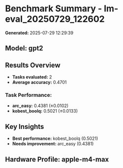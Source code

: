 # Benchmark Summary - lm-eval_20250729_122602

**Generated:** 2025-07-29 12:29:39

## Model: gpt2

## Results Overview
- **Tasks evaluated:** 2
- **Average accuracy:** 0.4701

### Task Performance:
- **arc_easy:** 0.4381 (±0.0102)
- **kobest_boolq:** 0.5021 (±0.0133)

## Key Insights
- **Best performance:** kobest_boolq (0.5021)
- **Needs improvement:** arc_easy (0.4381)

## Hardware Profile: apple-m4-max